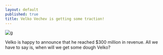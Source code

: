 ```yaml
---
layout: default
published: true
title: Velko Vechev is getting some traction!
---
```

![g](http://thenextweb.com/wp-content/blogs.dir/1/files/2013/11/baceec31-s.jpg)


Velko is happy to announce that he reached $300 million in revenue. All we have to say is, when will we get some dough Velko?